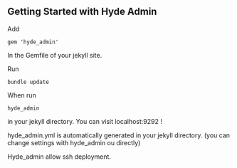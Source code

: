 ## Getting Started with Hyde Admin

Add

`gem 'hyde_admin'`

In the Gemfile of your jekyll site.

Run

`bundle update`

When run 

`hyde_admin`

in your jekyll directory.
You can visit localhost:9292 !

hyde_admin.yml is automatically generated in your jekyll directory.
(you can change settings with hyde_admin ou directly)

Hyde_admin allow ssh deployment.